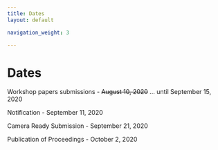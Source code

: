 ```yaml
---
title: Dates
layout: default

navigation_weight: 3

---
```


# Dates

Workshop papers submissions - ~~August 10, 2020~~ ... until September 15, 2020

Notification                - September 11, 2020

Camera Ready Submission     - September 21, 2020

Publication of Proceedings  - October 2, 2020
